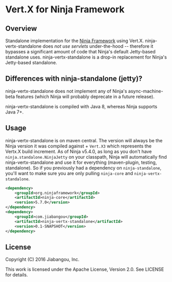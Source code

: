 Vert.X for Ninja Framework
=======================================

## Overview

Standalone implementation for the [Ninja Framework](https://github.com/ninjaframework/ninja)
using Vert.X.  ninja-vertx-standalone does *not use servlets* under-the-hood -- therefore
it bypasses a significant amount of code that Ninja's default Jetty-based standalone
uses.  ninja-vertx-standalone is a drop-in replacement for Ninja's Jetty-based standalone.


## Differences with ninja-standalone (jetty)?

ninja-vertx-standalone does not implement any of Ninja's async-machine-beta features (which Ninja will 
probably deprecate in a future release).

ninja-vertx-standalone is compiled with Java 8, whereas Ninja supports Java 7+.


## Usage

ninja-vertx-standalone is on maven central.  The version will always be the Ninja
version it was compiled against + `Vert.X3` which represents the Vertx.X
build increment.  As of Ninja v5.4.0, as long as you don't have `ninja.standalone.NinjaJetty`
on your classpath, Ninja will automatically find ninja-vertx-standalone and use it
for everything (maven-plugin, testing, standalone). So if you previously had
a dependency on `ninja-standalone`, you'll want to make sure you are only
pulling `ninja-core` and `ninja-vertx-standalone`.

```xml
<dependency>
    <groupId>org.ninjaframework</groupId>
    <artifactId>ninja-core</artifactId>
    <version>5.7.0</version>
</dependency>
<dependency>
	<groupId>com.jiabangou</groupId>
    <artifactId>ninja-vertx-standalone</artifactId>
    <version>0.1-SNAPSHOT</version>
</dependency>
```


## License

Copyright (C) 2016 Jiabangou, Inc.

This work is licensed under the Apache License, Version 2.0. See LICENSE for details.